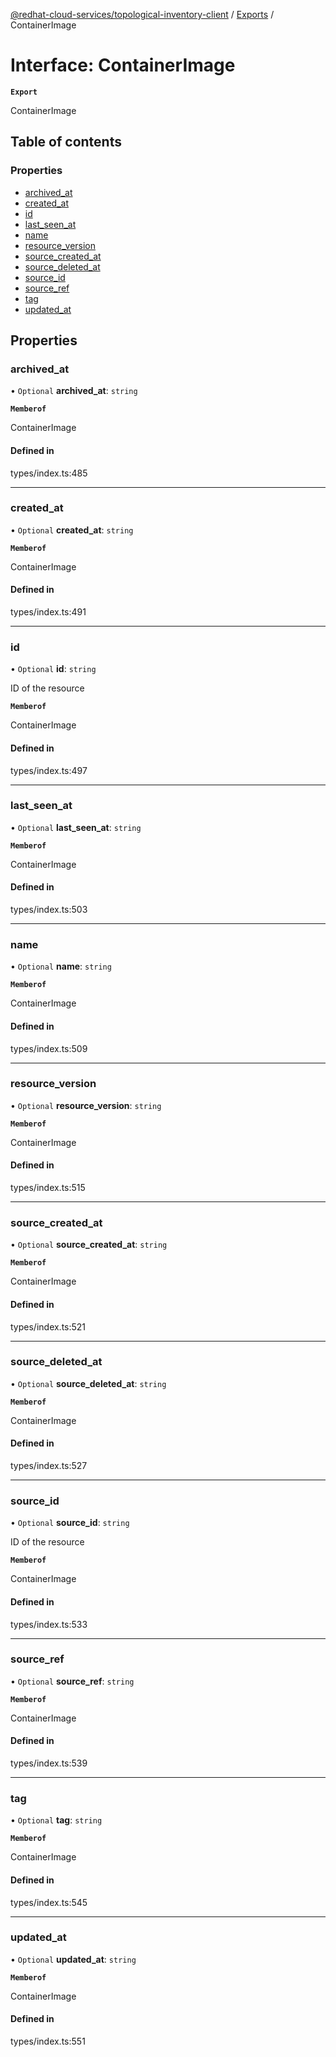 [@redhat-cloud-services/topological-inventory-client](../README.md) / [Exports](../modules.md) / ContainerImage

# Interface: ContainerImage

**`Export`**

ContainerImage

## Table of contents

### Properties

- [archived\_at](ContainerImage.md#archived_at)
- [created\_at](ContainerImage.md#created_at)
- [id](ContainerImage.md#id)
- [last\_seen\_at](ContainerImage.md#last_seen_at)
- [name](ContainerImage.md#name)
- [resource\_version](ContainerImage.md#resource_version)
- [source\_created\_at](ContainerImage.md#source_created_at)
- [source\_deleted\_at](ContainerImage.md#source_deleted_at)
- [source\_id](ContainerImage.md#source_id)
- [source\_ref](ContainerImage.md#source_ref)
- [tag](ContainerImage.md#tag)
- [updated\_at](ContainerImage.md#updated_at)

## Properties

### archived\_at

• `Optional` **archived\_at**: `string`

**`Memberof`**

ContainerImage

#### Defined in

types/index.ts:485

___

### created\_at

• `Optional` **created\_at**: `string`

**`Memberof`**

ContainerImage

#### Defined in

types/index.ts:491

___

### id

• `Optional` **id**: `string`

ID of the resource

**`Memberof`**

ContainerImage

#### Defined in

types/index.ts:497

___

### last\_seen\_at

• `Optional` **last\_seen\_at**: `string`

**`Memberof`**

ContainerImage

#### Defined in

types/index.ts:503

___

### name

• `Optional` **name**: `string`

**`Memberof`**

ContainerImage

#### Defined in

types/index.ts:509

___

### resource\_version

• `Optional` **resource\_version**: `string`

**`Memberof`**

ContainerImage

#### Defined in

types/index.ts:515

___

### source\_created\_at

• `Optional` **source\_created\_at**: `string`

**`Memberof`**

ContainerImage

#### Defined in

types/index.ts:521

___

### source\_deleted\_at

• `Optional` **source\_deleted\_at**: `string`

**`Memberof`**

ContainerImage

#### Defined in

types/index.ts:527

___

### source\_id

• `Optional` **source\_id**: `string`

ID of the resource

**`Memberof`**

ContainerImage

#### Defined in

types/index.ts:533

___

### source\_ref

• `Optional` **source\_ref**: `string`

**`Memberof`**

ContainerImage

#### Defined in

types/index.ts:539

___

### tag

• `Optional` **tag**: `string`

**`Memberof`**

ContainerImage

#### Defined in

types/index.ts:545

___

### updated\_at

• `Optional` **updated\_at**: `string`

**`Memberof`**

ContainerImage

#### Defined in

types/index.ts:551
